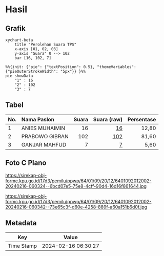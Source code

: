 # Hasil

## Grafik

```mermaid
xychart-beta
    title "Perolehan Suara TPS"
    x-axis [01, 02, 03]
    y-axis "Suara" 0 --> 102
    bar [16, 102, 7]
```

```mermaid
%%{init: {"pie": {"textPosition": 0.5}, "themeVariables": {"pieOuterStrokeWidth": "5px"}} }%%
pie showData
    "1" : 16
    "2" : 102
    "3" : 7
```

## Tabel

| No. | Nama Paslon    | Suara | Suara (raw) | Persentase |
|:--- |:-------------- | -----:| -----------:| ----------:|
| 1   | ANIES MUHAIMIN | 16    | [16][p-1]   | 12,80      |
| 2   | PRABOWO GIBRAN | 102   | [102][p-2]  | 81,60      |
| 3   | GANJAR MAHFUD  | 7     | [7][p-3]    | 5,60       |


[p-1]: https://github.com/gigit-pemilu/pemilu-2024-64-kalimantan-timur/blob/main/pilpres/hitung-suara/sub/64-kalimantan-timur/sub/01-paser/sub/09-batu-engau/sub/2012-pengguren-jaya/sub/002-tps/sub/paslon-1.txt
[p-2]: https://github.com/gigit-pemilu/pemilu-2024-64-kalimantan-timur/blob/main/pilpres/hitung-suara/sub/64-kalimantan-timur/sub/01-paser/sub/09-batu-engau/sub/2012-pengguren-jaya/sub/002-tps/sub/paslon-2.txt
[p-3]: https://github.com/gigit-pemilu/pemilu-2024-64-kalimantan-timur/blob/main/pilpres/hitung-suara/sub/64-kalimantan-timur/sub/01-paser/sub/09-batu-engau/sub/2012-pengguren-jaya/sub/002-tps/sub/paslon-3.txt

## Foto C Plano

https://sirekap-obj-formc.kpu.go.id/17d3/pemilu/ppwp/64/01/09/20/12/6401092012002-20240216-060324--6bcd07e5-75e8-4cff-90d4-16d16f861644.jpg

https://sirekap-obj-formc.kpu.go.id/17d3/pemilu/ppwp/64/01/09/20/12/6401092012002-20240216-060342--73e65c3f-d60e-4258-889f-a60a151b6d0f.jpg


## Metadata

| Key        | Value               |
| ---------- | ------------------- |
| Time Stamp | 2024-02-16 06:30:27 |



